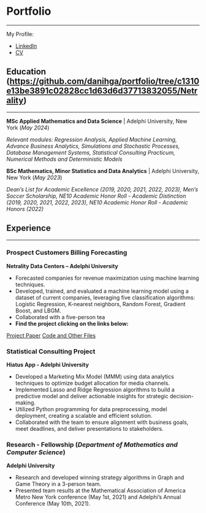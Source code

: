 # Portfolio
---


My Profile: 

- [LinkedIn](https://www.linkedin.com/in/danieldelasherasgarcia/)
- [CV](https://github.com/danihga/portfolio/blob/20f3f2031d54c2088b7dba0a1af30ce1f33d68f8/docs/Daniel%20de%20las%20Heras.pdf)

## Education (https://github.com/danihga/portfolio/tree/c1310e13be3891c02828cc1d63d6d37713832055/Netrality)
***
**MSc Applied Mathematics and Data Science** | Adelphi University, New York (_May 2024_)

*Relevant modules: Regression Analysis, Applied Machine Learning, Advance Business Analytics, Simulations and Stochastic Processes, Database Management Systems, Statistical Consulting Practicum, Numerical Methods and Deterministic Models*


**BSc Mathematics, Minor Statistics and Data Analytics** | Adelphi University, New York (_May 2023_)

*Dean’s List for Academic Excellence (2019, 2020, 2021, 2022, 2023), Men’s Soccer Scholarship, NE10 Academic Honor Roll -
Academic Distinction (2019, 2020, 2021, 2022, 2023), NE10 Academic Honor Roll - Academic Honors (2022)*

## Experience 
___

### Prospect Customers Billing Forecasting
**Netrality Data Centers – Adelphi University**

- Forecasted companies for revenue maximization using machine learning techniques.
- Developed, trained, and evaluated a machine learning model using a dataset of current companies, leveraging five classification
algorithms: Logistic Regression, K-nearest neighbors, Random Forest, Gradient Boost, and LBGM.
- Collaborated with a five-person tea
- **Find the project clicking on the links below:** 

[Project Paper](https://github.com/danihga/portfolio/blob/8c23a04c234420d0d733ea192c3c15f4300fde8e/Netrality/Project_Report.pdf)       [Code and Other Files](https://github.com/danihga/portfolio/tree/c1310e13be3891c02828cc1d63d6d37713832055/Netrality)

### Statistical Consulting Project
**Hiatus App - Adelphi University**
- Developed a Marketing Mix Model (MMM) using data analytics techniques to optimize budget allocation for media channels.
- Implemented Lasso and Ridge Regression algorithms to build a predictive model and deliver actionable insights for strategic
decision-making.
- Utilized Python programming for data preprocessing, model deployment, creating a scalable and efficient solution.
- Collaborated with the team to ensure alignment with business goals, meet deadlines, and deliver presentations to stakeholders.


### Research - Fellowship (_Department of Mathematics and Computer Science_)
**Adelphi University**
- Research and developed winning strategy algorithms in Graph and Game Theory in a 3-person team.
- Presented team results at the Mathematical Association of America Metro New York conference (May 1st, 2021)
and Adelphi’s Annual Conference (May 10th, 2021).

